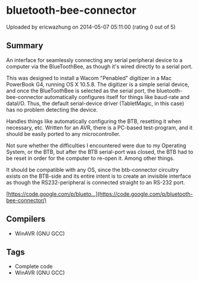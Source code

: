 # bluetooth-bee-connector

Uploaded by ericwazhung on 2014-05-07 05:11:00 (rating 0 out of 5)

## Summary

An interface for seamlessly connecting any serial peripheral device to a computer via the BlueToothBee, as though it's wired directly to a serial port.


This was designed to install a Wacom "Penabled" digitizer in a Mac PowerBook G4, running OS X 10.5.8. The digitizer is a simple serial device, and once the BlueToothBee is selected as the serial port, the bluetooth-bee-connector automatically configures itself for things like baud-rate and dataI/O. Thus, the default serial-device driver (TabletMagic, in this case) has no problem detecting the device.


Handles things like automatically configuring the BTB, resetting it when necessary, etc. Written for an AVR, there is a PC-based test-program, and it should be easily ported to any microcontroller.


Not sure whether the difficulties I encountered were due to my Operating System, or the BTB, but after the BTB serial-port was closed, the BTB had to be reset in order for the computer to re-open it. Among other things.


It should be compatible with any OS, since the btb-connector circuitry exists on the BTB-side and its entire intent is to create an invisible interface as though the RS232-peripheral is connected straight to an RS-232 port.


[https://code.google.com/p/blueto...](https://code.google.com/p/bluetooth-bee-connector/)

## Compilers

- WinAVR (GNU GCC)

## Tags

- Complete code
- WinAVR (GNU GCC)
